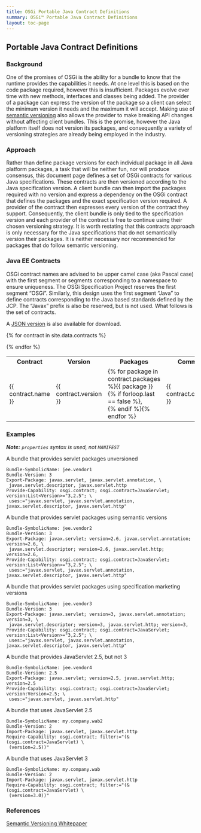 ```yaml
---
title: OSGi Portable Java Contract Definitions
summary: OSGi™ Portable Java Contract Definitions
layout: toc-page
---
```


## Portable Java Contract Definitions

### Background

One of the promises of OSGi is the ability for a bundle to know that the runtime provides the capabilities it needs. At one level this is based on the code package required, however this is insufficient. Packages evolve over time with new methods, interfaces and classes being added. The provider of a package can express the version of the package so a client can select the minimum version it needs and the maximum it will accept. Making use of [semantic versioning][SemVer] also allows the provider to make breaking API changes without affecting client bundles. This is the promise, however the Java platform itself does not version its packages, and consequently a variety of versioning strategies are already being employed in the industry.

### Approach

Rather than define package versions for each individual package in all Java platform packages, a task that will be neither fun, nor will produce consensus, this document page defines a set of OSGi contracts for various Java specifications. These contracts are then versioned according to the Java specification version. A client bundle can then import the packages required with no version and express a dependency on the OSGi contract that defines the packages and the exact specification version required. A provider of the contract then expresses every version of the contract they support. Consequently, the client bundle is only tied to the specification version and each provider of the contract is free to continue using their chosen versioning strategy. It is worth restating that this contracts approach is only necessary for the Java specifications that do not semantically version their packages. It is neither necessary nor recommended for packages that do follow semantic versioning.

### Java EE Contracts

OSGi contract names are advised to be upper camel case (aka Pascal case) with the first segment or segments corresponding to a namespace to ensure uniqueness. The OSGi Specification Project reserves the first segment “OSGi”. Similarly, this design uses the first segment “Java” to define contracts corresponding to the Java based standards defined by the JCP. The “Javax” prefix is also be reserved, but is not used. What follows is the set of contracts.

A [JSON version](contracts.json) is also available for download.

<table class="contracts">
    <tr>
        <th>Contract</th>
        <th>Version</th>
        <th>Packages</th>
        <th>Comments</th>
    </tr>

{% for contract in site.data.contracts %}
    <tr>
        <td>{{ contract.name }}</td>
        <td>{{ contract.version }}</td>
        <td>
        {% for package in contract.packages %}{{ package }}{% if forloop.last == false %},<br/>{% endif %}{% endfor %}
        </td>
        <td>{{ contract.comments }}</td>
    </tr>
{% endfor %}
</table>

### Examples

___Note:___ _`properties` syntax is used, not `MANIFEST`_

A bundle that provides servlet packages unversioned

```properties
Bundle-SymbolicName: jee.vendor1
Bundle-Version: 3
Export-Package: javax.servlet, javax.servlet.annotation, \
 javax.servlet.descriptor, javax.servlet.http
Provide-Capability: osgi.contract; osgi.contract=JavaServlet; version:List<Version>="3,2.5"; \
 uses:="javax.servlet, javax.servlet.annotation, javax.servlet.descriptor, javax.servlet.http"
```

A bundle that provides servlet packages using semantic versions

```properties
Bundle-SymbolicName: jee.vendor2
Bundle-Version: 3
Export-Package: javax.servlet; version=2.6, javax.servlet.annotation; version=2.6, \
 javax.servlet.descriptor; version=2.6, javax.servlet.http; version=2.6,
Provide-Capability: osgi.contract; osgi.contract=JavaServlet; version:List<Version>="3,2.5"; \
 uses:="javax.servlet, javax.servlet.annotation, javax.servlet.descriptor, javax.servlet.http"
```

A bundle that provides servlet packages using specification marketing versions

```properties
Bundle-SymbolicName: jee.vendor3
Bundle-Version: 3
Export-Package: javax.servlet; version=3, javax.servlet.annotation; version=3, \
 javax.servlet.descriptor; version=3, javax.servlet.http; version=3,
Provide-Capability: osgi.contract; osgi.contract=JavaServlet; version:List<Version>="3,2.5"; \
 uses:="javax.servlet, javax.servlet.annotation, javax.servlet.descriptor, javax.servlet.http"
```

A bundle that provides JavaServlet 2.5, but not 3

```properties
Bundle-SymbolicName: jee.vendor4
Bundle-Version: 2.5
Export-Package: javax.servlet; version=2.5, javax.servlet.http; version=2.5
Provide-Capability: osgi.contract; osgi.contract=JavaServlet; version:Version=2.5; \
 uses:="javax.servlet, javax.servlet.http"
```

A bundle that uses JavaServlet 2.5

```properties
Bundle-SymbolicName: my.company.wab2
Bundle-Version: 2
Import-Package: javax.servlet, javax.servlet.http
Require-Capability: osgi.contract; filter:="(&(osgi.contract=JavaServlet) \
 (version=2.5))"
```

A bundle that uses JavaServlet 3

```properties
Bundle-SymbolicName: my.company.wab
Bundle-Version: 2
Import-Package: javax.servlet, javax.servlet.http
Require-Capability: osgi.contract; filter:="(&(osgi.contract=JavaServlet) \
 (version=3.0))"
```

### References

[Semantic Versioning Whitepaper][SemVer]

[SemVer]: /whitepaper/semantic-versioning/
